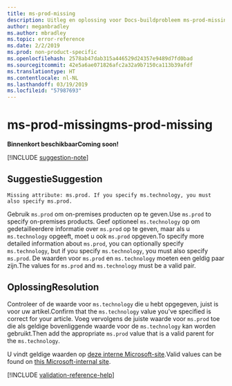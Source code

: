 ```yaml
---
title: ms-prod-missing
description: Uitleg en oplossing voor Docs-buildprobleem ms-prod-missing
author: meganbradley
ms.author: mbradley
ms.topic: error-reference
ms.date: 2/2/2019
ms.prod: non-product-specific
ms.openlocfilehash: 2578ab47dab315a446529d24357e9489d7fd0bad
ms.sourcegitcommit: 42e5a6ae071826afc2a32a9b7150ca113b39afdf
ms.translationtype: HT
ms.contentlocale: nl-NL
ms.lasthandoff: 03/19/2019
ms.locfileid: "57987693"
---
```

# <a name="ms-prod-missing"></a><span data-ttu-id="6d41d-103">ms-prod-missing</span><span class="sxs-lookup"><span data-stu-id="6d41d-103">ms-prod-missing</span></span>

<span data-ttu-id="6d41d-104">**Binnenkort beschikbaar**</span><span class="sxs-lookup"><span data-stu-id="6d41d-104">**Coming soon!**</span></span>

[!INCLUDE [suggestion-note](includes/suggestion-note.md)]

## <a name="suggestion"></a><span data-ttu-id="6d41d-105">Suggestie</span><span class="sxs-lookup"><span data-stu-id="6d41d-105">Suggestion</span></span>

`Missing attribute: ms.prod. If you specify ms.technology, you must also specify ms.prod.`

<span data-ttu-id="6d41d-106">Gebruik `ms.prod` om on-premises producten op te geven.</span><span class="sxs-lookup"><span data-stu-id="6d41d-106">Use `ms.prod` to specify on-premises products.</span></span> <span data-ttu-id="6d41d-107">Geef optioneel `ms.technology` op om gedetailleerdere informatie over `ms.prod` op te geven, maar als u `ms.technology` opgeeft, moet u ook `ms.prod` opgeven.</span><span class="sxs-lookup"><span data-stu-id="6d41d-107">To specify more detailed information about `ms.prod`, you can optionally specify `ms.technology`, but if you specify `ms.technology`, you must also specify `ms.prod`.</span></span> <span data-ttu-id="6d41d-108">De waarden voor `ms.prod` en `ms.technology` moeten een geldig paar zijn.</span><span class="sxs-lookup"><span data-stu-id="6d41d-108">The values for `ms.prod` and `ms.technology` must be a valid pair.</span></span>

## <a name="resolution"></a><span data-ttu-id="6d41d-109">Oplossing</span><span class="sxs-lookup"><span data-stu-id="6d41d-109">Resolution</span></span>

<span data-ttu-id="6d41d-110">Controleer of de waarde voor `ms.technology` die u hebt opgegeven, juist is voor uw artikel.</span><span class="sxs-lookup"><span data-stu-id="6d41d-110">Confirm that the `ms.technology` value you've specified is correct for your article.</span></span> <span data-ttu-id="6d41d-111">Voeg vervolgens de juiste waarde voor `ms.prod` toe die als geldige bovenliggende waarde voor de `ms.technology` kan worden gebruikt.</span><span class="sxs-lookup"><span data-stu-id="6d41d-111">Then add the appropriate `ms.prod` value that is a valid parent for the `ms.technology`.</span></span>

<span data-ttu-id="6d41d-112">U vindt geldige waarden op [deze interne Microsoft-site](https://docsmetadatatool.azurewebsites.net/allowlists).</span><span class="sxs-lookup"><span data-stu-id="6d41d-112">Valid values can be found on [this Microsoft-internal site](https://docsmetadatatool.azurewebsites.net/allowlists).</span></span>

<!--make sure to add this file to your includes folder and verify the path-->
[!INCLUDE [validation-reference-help](includes/validation-reference-help.md)]
